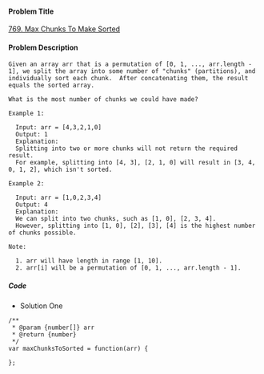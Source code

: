 #### Problem Title
[769. Max Chunks To Make Sorted](https://leetcode.com/problems/max-chunks-to-make-sorted/)
#### Problem Description
```
Given an array arr that is a permutation of [0, 1, ..., arr.length - 1], we split the array into some number of "chunks" (partitions), and individually sort each chunk.  After concatenating them, the result equals the sorted array.

What is the most number of chunks we could have made?

Example 1:

  Input: arr = [4,3,2,1,0]
  Output: 1
  Explanation:
  Splitting into two or more chunks will not return the required result.
  For example, splitting into [4, 3], [2, 1, 0] will result in [3, 4, 0, 1, 2], which isn't sorted.

Example 2:

  Input: arr = [1,0,2,3,4]
  Output: 4
  Explanation:
  We can split into two chunks, such as [1, 0], [2, 3, 4].
  However, splitting into [1, 0], [2], [3], [4] is the highest number of chunks possible.

Note:

  1. arr will have length in range [1, 10].
  2. arr[i] will be a permutation of [0, 1, ..., arr.length - 1].

```

##### Code

- Solution One
```
/**
 * @param {number[]} arr
 * @return {number}
 */
var maxChunksToSorted = function(arr) {
    
};
```
